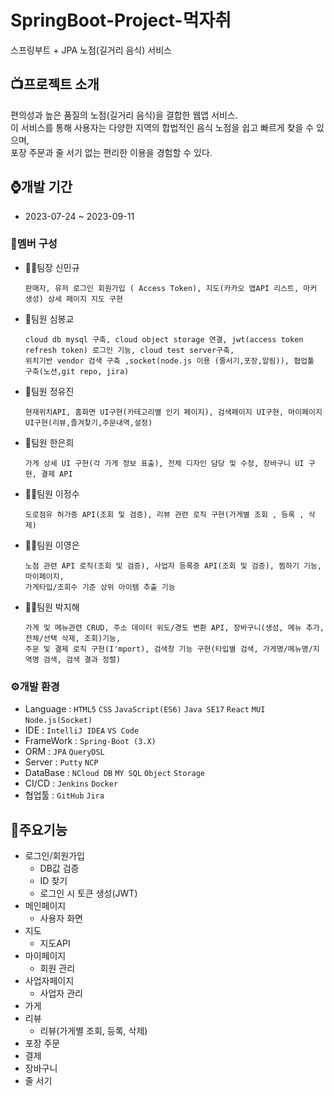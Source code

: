 # SpringBoot-Project-먹자취
스프링부트 + JPA 노점(길거리 음식) 서비스
## 📺프로젝트 소개
편의성과 높은 품질의 노점(길거리 음식)을 결합한 웹앱 서비스.</br>
이 서비스를 통해 사용자는 다양한 지역의 합법적인 음식 노점을 쉽고 빠르게 찾을 수 있으며,</br> 포장 주문과 줄 서기 없는 편리한 이용을 경험할 수 있다.
## ⌚개발 기간
- 2023-07-24 ~ 2023-09-11

### 👫멤버 구성
- 👨‍🦱팀장 신민규
  
      판매자, 유저 로그인 회원가입 ( Access Token), 지도(카카오 맵API 리스트, 마커 생성) 상세 페이지 지도 구현

- 👦팀원 심봉교
  
      cloud db mysql 구축, cloud object storage 연결, jwt(access token refresh token) 로그인 기능, cloud test server구축,
      위치기반 vendor 검색 구축 ,socket(node.js 이용 (줄서기,포장,알림)), 협업툴 구축(노션,git repo, jira)
 
- 👧팀원 정유진
  
      현재위치API, 홈화면 UI구현(카테고리별 인기 페이지), 검색페이지 UI구현, 마이페이지 UI구현(리뷰,즐겨찾기,주문내역,설정)
  
- 👩팀원 한은희
 
      가게 상세 UI 구현(각 가게 정보 표출), 전체 디자인 담당 및 수정, 장바구니 UI 구현, 결제 API
  
- 🧑‍🦱팀원 이정수
  
      도로점유 허가증 API(조회 및 검증), 리뷰 관련 로직 구현(가게별 조회 , 등록 , 삭제)

- 👩‍🦰팀원 이영은

      노점 관련 API 로직(조회 및 검증), 사업자 등록증 API(조회 및 검증), 찜하기 기능, 마이페이지,
      가게타입/조회수 기준 상위 아이템 추출 기능

- 👱‍♀️팀원 박지해
  
      가게 및 메뉴관련 CRUD, 주소 데이터 위도/경도 변환 API, 장바구니(생성, 메뉴 추가, 전체/선택 삭제, 조회)기능,
      주문 및 결제 로직 구현(I'mport), 검색창 기능 구현(타입별 검색, 가게명/메뉴명/지역명 검색, 검색 결과 정렬)

### ⚙개발 환경
- Language : `HTML5` `CSS` `JavaScript(ES6)` `Java SE17` `React` `MUI` `Node.js(Socket)`
- IDE : `IntelliJ IDEA` `VS Code`
- FrameWork : `Spring-Boot (3.X)`
- ORM : `JPA` `QueryDSL`
- Server : `Putty` `NCP`
- DataBase : `NCloud DB` `MY SQL` `Object` `Storage`
- CI/CD : `Jenkins` `Docker`
- 협업툴 : `GitHub` `Jira`

## 📌주요기능
* 로그인/회원가입
  * DB값 검증
  * ID 찾기
  * 로그인 시 토큰 생성(JWT)
* 메인페이지
  * 사용자 화면
* 지도
  * 지도API
* 마이페이지
  * 회원 관리
* 사업자페이지
  * 사업자 관리
* 가게
* 리뷰
  * 리뷰(가게별 조회, 등록, 삭제)
* 포장 주문
* 결제
* 장바구니
* 줄 서기
